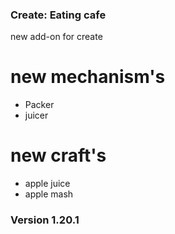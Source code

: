 ### Create: Eating cafe
new add-on for create
# new mechanism's
* Packer
* juicer
# new craft's
* apple juice
* apple mash

### Version 1.20.1
